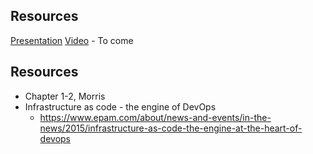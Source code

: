 ## Resources

[Presentation](https://min.gitcdn.link/cdn/2dv514/syllabus/master/lectures/01_course_definitions/index.html)
[Video](#) - To come

## Resources
* Chapter 1-2, Morris
* Infrastructure as code - the engine of DevOps
  * https://www.epam.com/about/news-and-events/in-the-news/2015/infrastructure-as-code-the-engine-at-the-heart-of-devops
